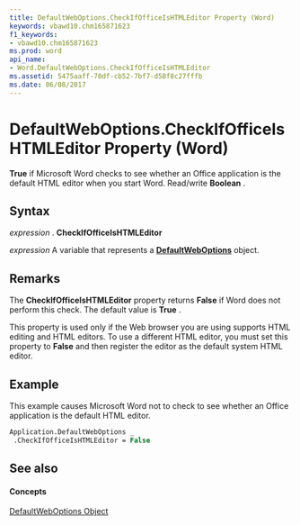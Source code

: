 ```yaml
---
title: DefaultWebOptions.CheckIfOfficeIsHTMLEditor Property (Word)
keywords: vbawd10.chm165871623
f1_keywords:
- vbawd10.chm165871623
ms.prod: word
api_name:
- Word.DefaultWebOptions.CheckIfOfficeIsHTMLEditor
ms.assetid: 5475aaff-70df-cb52-7bf7-d58f8c27fffb
ms.date: 06/08/2017
---
```



# DefaultWebOptions.CheckIfOfficeIsHTMLEditor Property (Word)

 **True** if Microsoft Word checks to see whether an Office application is the default HTML editor when you start Word. Read/write **Boolean** .


## Syntax

 _expression_ . **CheckIfOfficeIsHTMLEditor**

 _expression_ A variable that represents a **[DefaultWebOptions](Word.DefaultWebOptions.md)** object.


## Remarks

The  **CheckIfOfficeIsHTMLEditor** property returns **False** if Word does not perform this check. The default value is **True** .

 This property is used only if the Web browser you are using supports HTML editing and HTML editors. To use a different HTML editor, you must set this property to **False** and then register the editor as the default system HTML editor.


## Example

This example causes Microsoft Word not to check to see whether an Office application is the default HTML editor.


```vb
Application.DefaultWebOptions _ 
 .CheckIfOfficeIsHTMLEditor = False
```


## See also


#### Concepts


[DefaultWebOptions Object](Word.DefaultWebOptions.md)

